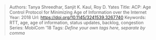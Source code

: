 > Authors: Tanya Shreedhar, Sanjit K. Kaul, Roy D. Yates
> Title: ACP: Age Control Protocol for Minimizing Age of Information over the Internet
> Year: 2018
> Url: https://doi.org/10.1145/3241539.3267740
> Keywords: RTT, age, age of information, status updates, backlog, congestion
> Series: MobiCom '18
> Tags: *Define your own tags here, separate by comma*